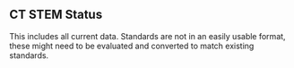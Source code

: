 ## CT STEM Status

This includes all current data.  Standards are not in an easily usable format, these might need to be evaluated and converted to match existing standards.  
